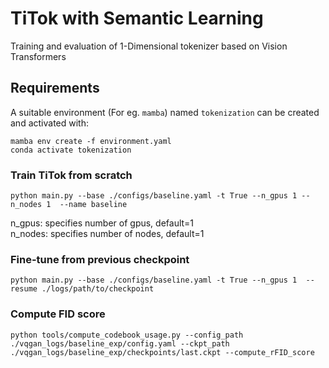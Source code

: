# TiTok with Semantic Learning
Training and evaluation of 1-Dimensional tokenizer based on Vision Transformers

## Requirements
A suitable environment (For eg. `mamba`) named `tokenization` can be created and activated with:

```
mamba env create -f environment.yaml
conda activate tokenization
```

### Train TiTok from scratch
```
python main.py --base ./configs/baseline.yaml -t True --n_gpus 1 --n_nodes 1  --name baseline
```
n_gpus: specifies number of gpus, default=1 \
n_nodes: specifies number of nodes, default=1

### Fine-tune from previous checkpoint
```
python main.py --base ./configs/baseline.yaml -t True --n_gpus 1  --resume ./logs/path/to/checkpoint
```

### Compute FID score
```
python tools/compute_codebook_usage.py --config_path ./vqgan_logs/baseline_exp/config.yaml --ckpt_path ./vqgan_logs/baseline_exp/checkpoints/last.ckpt --compute_rFID_score
```
